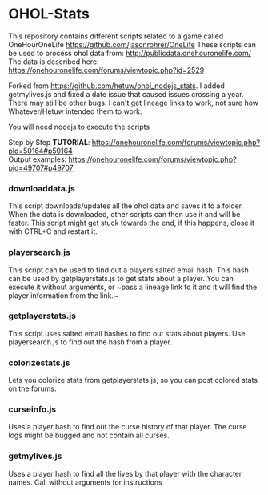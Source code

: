 # OHOL-Stats

This repository contains different scripts related to a game called OneHourOneLife https://github.com/jasonrohrer/OneLife 
These scripts can be used to process ohol data from: http://publicdata.onehouronelife.com/
The data is described here: https://onehouronelife.com/forums/viewtopic.php?id=2529

Forked from https://github.com/hetuw/ohol_nodejs_stats. I added getmylives.js and fixed a date issue that caused issues crossing a year. There may still be other bugs. I can't get lineage links to work, not sure how Whatever/Hetuw intended them to work.

You will need nodejs to execute the scripts

Step by Step <b>TUTORIAL</b>: https://onehouronelife.com/forums/viewtopic.php?pid=50164#p50164<br>
Output examples: https://onehouronelife.com/forums/viewtopic.php?pid=49707#p49707

### downloaddata.js
This script downloads/updates all the ohol data and saves it to a folder.
When the data is downloaded, other scripts can then use it and will be faster.
This script might get stuck towards the end, if this happens, close it with CTRL+C and restart it.

### playersearch.js
This script can be used to find out a players salted email hash.
This hash can be used by getplayerstats.js to get stats about a player.
You can execute it without arguments, or ~pass a lineage link to it and it will find the player information from the link.~

### getplayerstats.js
This script uses salted email hashes to find out stats about players.
Use playersearch.js to find out the hash from a player.

### colorizestats.js
Lets you colorize stats from getplayerstats.js, so you can post colored stats on the forums.

### curseinfo.js
Uses a player hash to find out the curse history of that player.
The curse logs might be bugged and not contain all curses.

### getmylives.js
Uses a player hash to find all the lives by that player with the character names. Call without arguments for instructions
